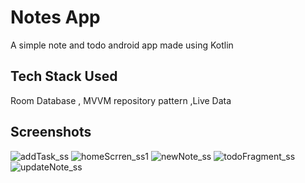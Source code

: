 # Notes App

A simple note and todo android app made using Kotlin


## Tech Stack Used

Room Database , MVVM repository pattern ,Live Data 

## Screenshots

![addTask_ss](https://user-images.githubusercontent.com/93795205/189153248-b34237de-21c2-49ae-ada8-fdc9a39fb238.png)
![homeScrren_ss1](https://user-images.githubusercontent.com/93795205/189153376-afee775a-ba02-4025-ba91-07bee30087b3.png)
![newNote_ss](https://user-images.githubusercontent.com/93795205/189153554-b5610688-7259-4dec-b9e2-0fdc0f177d0e.png)
![todoFragment_ss](https://user-images.githubusercontent.com/93795205/189153712-3dd2e97d-8cd7-4af0-8cb7-a9d99567f149.png)
![updateNote_ss](https://user-images.githubusercontent.com/93795205/189153805-d9146010-8fd6-4da2-9a65-a0bbf548007a.png)